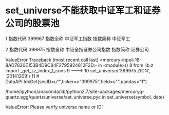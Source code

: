 # set_universe不能获取中证军工和证券公司的股票池

1 
指数代码 399967
指数全称 中证军工指数
指数简称 中证军工

2
指数代码 399975
指数全称 中证全指证券公司指数
指数简称 证券公司

ValueError                                Traceback (most recent call last)
&lt;mercury-input-18-8AD7830E153B4D9C84F2795924812F2D&gt; in &lt;module&gt;()
      8 from lib.z import _get_zz_index_1_cons
      9 
---&gt; 10 set_universe('399975.ZICN', '20141209')
     11 # DataAPI.IdxGet(secID=u"",ticker=u"399975",field=u"",pandas="1")

/home/ipython/anaconda/lib/python2.7/site-packages/mercuryq-quartz.egg/quartz/universe/set_universe.pyc in set_universe(symbol, date)

ValueError: Please verify universe name or ID!
